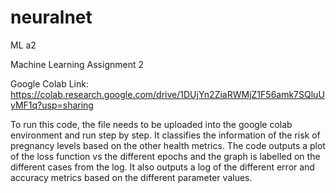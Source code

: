 # neuralnet
ML a2

Machine Learning Assignment 2

Google Colab Link: https://colab.research.google.com/drive/1DUjYn2ZiaRWMjZ1F56amk7SQluUyMF1q?usp=sharing

To run this code, the file needs to be uploaded into the google colab environment and run step by step. It classifies the information of the risk of pregnancy levels based on the other health metrics. The code outputs a plot of the loss function vs the different epochs and the graph is labelled on the different cases from the log. It also outputs a log of the different error and accuracy metrics based on the different parameter values. 
